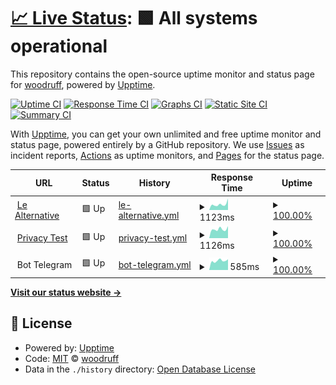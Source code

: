 # [📈 Live Status](https://woodruffandtheschnibbleofazimuth.github.io/Le-Alternative-Status): <!--live status--> **🟩 All systems operational**

This repository contains the open-source uptime monitor and status page for [woodruff](https://www.lealternative.net), powered by [Upptime](https://github.com/upptime/upptime).

[![Uptime CI](https://github.com/woodruffandtheschnibbleofazimuth/Le-Alternative-Status/workflows/Uptime%20CI/badge.svg)](https://github.com/upptime/upptime/actions?query=workflow%3A%22Uptime+CI%22)
[![Response Time CI](https://github.com/woodruffandtheschnibbleofazimuth/Le-Alternative-Status/workflows/Response%20Time%20CI/badge.svg)](https://github.com/upptime/upptime/actions?query=workflow%3A%22Response+Time+CI%22)
[![Graphs CI](https://github.com/woodruffandtheschnibbleofazimuth/Le-Alternative-Status/workflows/Graphs%20CI/badge.svg)](https://github.com/upptime/upptime/actions?query=workflow%3A%22Graphs+CI%22)
[![Static Site CI](https://github.com/woodruffandtheschnibbleofazimuth/Le-Alternative-Status/workflows/Static%20Site%20CI/badge.svg)](https://github.com/upptime/upptime/actions?query=workflow%3A%22Static+Site+CI%22)
[![Summary CI](https://github.com/woodruffandtheschnibbleofazimuth/Le-Alternative-Status/workflows/Summary%20CI/badge.svg)](https://github.com/upptime/upptime/actions?query=workflow%3A%22Summary+CI%22)

With [Upptime](https://upptime.js.org), you can get your own unlimited and free uptime monitor and status page, powered entirely by a GitHub repository. We use [Issues](https://github.com/woodruffandtheschnibbleofazimuth/Le-Alternative-Status/issues) as incident reports, [Actions](https://github.com/woodruffandtheschnibbleofazimuth/Le-Alternative-Status/actions) as uptime monitors, and [Pages](https://woodruffandtheschnibbleofazimuth.github.io/Le-Alternative-Status) for the status page.

<!--start: status pages-->
<!-- This summary is generated by Upptime (https://github.com/upptime/upptime) -->
<!-- Do not edit this manually, your changes will be overwritten -->
<!-- prettier-ignore -->
| URL | Status | History | Response Time | Uptime |
| --- | ------ | ------- | ------------- | ------ |
| <img alt="" src="https://www.lealternative.net/wp-content/uploads/2020/05/cropped-logowhite-blu-favicon2-32x32.png" height="13"> [Le Alternative](https://www.lealternative.net) | 🟩 Up | [le-alternative.yml](https://github.com/woodruffandtheschnibbleofazimuth/Le-Alternative-Status/commits/HEAD/history/le-alternative.yml) | <details><summary><img alt="Response time graph" src="./graphs/le-alternative/response-time-week.png" height="20"> 1123ms</summary><br><a href="https://woodruffandtheschnibbleofazimuth.github.io/Le-Alternative-Status/history/le-alternative"><img alt="Response time 1502" src="https://img.shields.io/endpoint?url=https%3A%2F%2Fraw.githubusercontent.com%2Fwoodruffandtheschnibbleofazimuth%2FLe-Alternative-Status%2FHEAD%2Fapi%2Fle-alternative%2Fresponse-time.json"></a><br><a href="https://woodruffandtheschnibbleofazimuth.github.io/Le-Alternative-Status/history/le-alternative"><img alt="24-hour response time 2238" src="https://img.shields.io/endpoint?url=https%3A%2F%2Fraw.githubusercontent.com%2Fwoodruffandtheschnibbleofazimuth%2FLe-Alternative-Status%2FHEAD%2Fapi%2Fle-alternative%2Fresponse-time-day.json"></a><br><a href="https://woodruffandtheschnibbleofazimuth.github.io/Le-Alternative-Status/history/le-alternative"><img alt="7-day response time 1123" src="https://img.shields.io/endpoint?url=https%3A%2F%2Fraw.githubusercontent.com%2Fwoodruffandtheschnibbleofazimuth%2FLe-Alternative-Status%2FHEAD%2Fapi%2Fle-alternative%2Fresponse-time-week.json"></a><br><a href="https://woodruffandtheschnibbleofazimuth.github.io/Le-Alternative-Status/history/le-alternative"><img alt="30-day response time 1092" src="https://img.shields.io/endpoint?url=https%3A%2F%2Fraw.githubusercontent.com%2Fwoodruffandtheschnibbleofazimuth%2FLe-Alternative-Status%2FHEAD%2Fapi%2Fle-alternative%2Fresponse-time-month.json"></a><br><a href="https://woodruffandtheschnibbleofazimuth.github.io/Le-Alternative-Status/history/le-alternative"><img alt="1-year response time 1502" src="https://img.shields.io/endpoint?url=https%3A%2F%2Fraw.githubusercontent.com%2Fwoodruffandtheschnibbleofazimuth%2FLe-Alternative-Status%2FHEAD%2Fapi%2Fle-alternative%2Fresponse-time-year.json"></a></details> | <details><summary><a href="https://woodruffandtheschnibbleofazimuth.github.io/Le-Alternative-Status/history/le-alternative">100.00%</a></summary><a href="https://woodruffandtheschnibbleofazimuth.github.io/Le-Alternative-Status/history/le-alternative"><img alt="All-time uptime 100.00%" src="https://img.shields.io/endpoint?url=https%3A%2F%2Fraw.githubusercontent.com%2Fwoodruffandtheschnibbleofazimuth%2FLe-Alternative-Status%2FHEAD%2Fapi%2Fle-alternative%2Fuptime.json"></a><br><a href="https://woodruffandtheschnibbleofazimuth.github.io/Le-Alternative-Status/history/le-alternative"><img alt="24-hour uptime 100.00%" src="https://img.shields.io/endpoint?url=https%3A%2F%2Fraw.githubusercontent.com%2Fwoodruffandtheschnibbleofazimuth%2FLe-Alternative-Status%2FHEAD%2Fapi%2Fle-alternative%2Fuptime-day.json"></a><br><a href="https://woodruffandtheschnibbleofazimuth.github.io/Le-Alternative-Status/history/le-alternative"><img alt="7-day uptime 100.00%" src="https://img.shields.io/endpoint?url=https%3A%2F%2Fraw.githubusercontent.com%2Fwoodruffandtheschnibbleofazimuth%2FLe-Alternative-Status%2FHEAD%2Fapi%2Fle-alternative%2Fuptime-week.json"></a><br><a href="https://woodruffandtheschnibbleofazimuth.github.io/Le-Alternative-Status/history/le-alternative"><img alt="30-day uptime 100.00%" src="https://img.shields.io/endpoint?url=https%3A%2F%2Fraw.githubusercontent.com%2Fwoodruffandtheschnibbleofazimuth%2FLe-Alternative-Status%2FHEAD%2Fapi%2Fle-alternative%2Fuptime-month.json"></a><br><a href="https://woodruffandtheschnibbleofazimuth.github.io/Le-Alternative-Status/history/le-alternative"><img alt="1-year uptime 100.00%" src="https://img.shields.io/endpoint?url=https%3A%2F%2Fraw.githubusercontent.com%2Fwoodruffandtheschnibbleofazimuth%2FLe-Alternative-Status%2FHEAD%2Fapi%2Fle-alternative%2Fuptime-year.json"></a></details>
| <img alt="" src="https://www.lealternative.net/wp-content/uploads/2021/03/logowhite-blu-test.png" height="13"> [Privacy Test](https://privacytest.lealternative.net) | 🟩 Up | [privacy-test.yml](https://github.com/woodruffandtheschnibbleofazimuth/Le-Alternative-Status/commits/HEAD/history/privacy-test.yml) | <details><summary><img alt="Response time graph" src="./graphs/privacy-test/response-time-week.png" height="20"> 1126ms</summary><br><a href="https://woodruffandtheschnibbleofazimuth.github.io/Le-Alternative-Status/history/privacy-test"><img alt="Response time 1194" src="https://img.shields.io/endpoint?url=https%3A%2F%2Fraw.githubusercontent.com%2Fwoodruffandtheschnibbleofazimuth%2FLe-Alternative-Status%2FHEAD%2Fapi%2Fprivacy-test%2Fresponse-time.json"></a><br><a href="https://woodruffandtheschnibbleofazimuth.github.io/Le-Alternative-Status/history/privacy-test"><img alt="24-hour response time 1508" src="https://img.shields.io/endpoint?url=https%3A%2F%2Fraw.githubusercontent.com%2Fwoodruffandtheschnibbleofazimuth%2FLe-Alternative-Status%2FHEAD%2Fapi%2Fprivacy-test%2Fresponse-time-day.json"></a><br><a href="https://woodruffandtheschnibbleofazimuth.github.io/Le-Alternative-Status/history/privacy-test"><img alt="7-day response time 1126" src="https://img.shields.io/endpoint?url=https%3A%2F%2Fraw.githubusercontent.com%2Fwoodruffandtheschnibbleofazimuth%2FLe-Alternative-Status%2FHEAD%2Fapi%2Fprivacy-test%2Fresponse-time-week.json"></a><br><a href="https://woodruffandtheschnibbleofazimuth.github.io/Le-Alternative-Status/history/privacy-test"><img alt="30-day response time 1169" src="https://img.shields.io/endpoint?url=https%3A%2F%2Fraw.githubusercontent.com%2Fwoodruffandtheschnibbleofazimuth%2FLe-Alternative-Status%2FHEAD%2Fapi%2Fprivacy-test%2Fresponse-time-month.json"></a><br><a href="https://woodruffandtheschnibbleofazimuth.github.io/Le-Alternative-Status/history/privacy-test"><img alt="1-year response time 1194" src="https://img.shields.io/endpoint?url=https%3A%2F%2Fraw.githubusercontent.com%2Fwoodruffandtheschnibbleofazimuth%2FLe-Alternative-Status%2FHEAD%2Fapi%2Fprivacy-test%2Fresponse-time-year.json"></a></details> | <details><summary><a href="https://woodruffandtheschnibbleofazimuth.github.io/Le-Alternative-Status/history/privacy-test">100.00%</a></summary><a href="https://woodruffandtheschnibbleofazimuth.github.io/Le-Alternative-Status/history/privacy-test"><img alt="All-time uptime 100.00%" src="https://img.shields.io/endpoint?url=https%3A%2F%2Fraw.githubusercontent.com%2Fwoodruffandtheschnibbleofazimuth%2FLe-Alternative-Status%2FHEAD%2Fapi%2Fprivacy-test%2Fuptime.json"></a><br><a href="https://woodruffandtheschnibbleofazimuth.github.io/Le-Alternative-Status/history/privacy-test"><img alt="24-hour uptime 100.00%" src="https://img.shields.io/endpoint?url=https%3A%2F%2Fraw.githubusercontent.com%2Fwoodruffandtheschnibbleofazimuth%2FLe-Alternative-Status%2FHEAD%2Fapi%2Fprivacy-test%2Fuptime-day.json"></a><br><a href="https://woodruffandtheschnibbleofazimuth.github.io/Le-Alternative-Status/history/privacy-test"><img alt="7-day uptime 100.00%" src="https://img.shields.io/endpoint?url=https%3A%2F%2Fraw.githubusercontent.com%2Fwoodruffandtheschnibbleofazimuth%2FLe-Alternative-Status%2FHEAD%2Fapi%2Fprivacy-test%2Fuptime-week.json"></a><br><a href="https://woodruffandtheschnibbleofazimuth.github.io/Le-Alternative-Status/history/privacy-test"><img alt="30-day uptime 100.00%" src="https://img.shields.io/endpoint?url=https%3A%2F%2Fraw.githubusercontent.com%2Fwoodruffandtheschnibbleofazimuth%2FLe-Alternative-Status%2FHEAD%2Fapi%2Fprivacy-test%2Fuptime-month.json"></a><br><a href="https://woodruffandtheschnibbleofazimuth.github.io/Le-Alternative-Status/history/privacy-test"><img alt="1-year uptime 100.00%" src="https://img.shields.io/endpoint?url=https%3A%2F%2Fraw.githubusercontent.com%2Fwoodruffandtheschnibbleofazimuth%2FLe-Alternative-Status%2FHEAD%2Fapi%2Fprivacy-test%2Fuptime-year.json"></a></details>
| <img alt="" src="https://www.lealternative.net/wp-content/uploads/2021/03/logowhite-bot.png" height="13"> Bot Telegram | 🟩 Up | [bot-telegram.yml](https://github.com/woodruffandtheschnibbleofazimuth/Le-Alternative-Status/commits/HEAD/history/bot-telegram.yml) | <details><summary><img alt="Response time graph" src="./graphs/bot-telegram/response-time-week.png" height="20"> 585ms</summary><br><a href="https://woodruffandtheschnibbleofazimuth.github.io/Le-Alternative-Status/history/bot-telegram"><img alt="Response time 620" src="https://img.shields.io/endpoint?url=https%3A%2F%2Fraw.githubusercontent.com%2Fwoodruffandtheschnibbleofazimuth%2FLe-Alternative-Status%2FHEAD%2Fapi%2Fbot-telegram%2Fresponse-time.json"></a><br><a href="https://woodruffandtheschnibbleofazimuth.github.io/Le-Alternative-Status/history/bot-telegram"><img alt="24-hour response time 674" src="https://img.shields.io/endpoint?url=https%3A%2F%2Fraw.githubusercontent.com%2Fwoodruffandtheschnibbleofazimuth%2FLe-Alternative-Status%2FHEAD%2Fapi%2Fbot-telegram%2Fresponse-time-day.json"></a><br><a href="https://woodruffandtheschnibbleofazimuth.github.io/Le-Alternative-Status/history/bot-telegram"><img alt="7-day response time 585" src="https://img.shields.io/endpoint?url=https%3A%2F%2Fraw.githubusercontent.com%2Fwoodruffandtheschnibbleofazimuth%2FLe-Alternative-Status%2FHEAD%2Fapi%2Fbot-telegram%2Fresponse-time-week.json"></a><br><a href="https://woodruffandtheschnibbleofazimuth.github.io/Le-Alternative-Status/history/bot-telegram"><img alt="30-day response time 606" src="https://img.shields.io/endpoint?url=https%3A%2F%2Fraw.githubusercontent.com%2Fwoodruffandtheschnibbleofazimuth%2FLe-Alternative-Status%2FHEAD%2Fapi%2Fbot-telegram%2Fresponse-time-month.json"></a><br><a href="https://woodruffandtheschnibbleofazimuth.github.io/Le-Alternative-Status/history/bot-telegram"><img alt="1-year response time 620" src="https://img.shields.io/endpoint?url=https%3A%2F%2Fraw.githubusercontent.com%2Fwoodruffandtheschnibbleofazimuth%2FLe-Alternative-Status%2FHEAD%2Fapi%2Fbot-telegram%2Fresponse-time-year.json"></a></details> | <details><summary><a href="https://woodruffandtheschnibbleofazimuth.github.io/Le-Alternative-Status/history/bot-telegram">100.00%</a></summary><a href="https://woodruffandtheschnibbleofazimuth.github.io/Le-Alternative-Status/history/bot-telegram"><img alt="All-time uptime 100.00%" src="https://img.shields.io/endpoint?url=https%3A%2F%2Fraw.githubusercontent.com%2Fwoodruffandtheschnibbleofazimuth%2FLe-Alternative-Status%2FHEAD%2Fapi%2Fbot-telegram%2Fuptime.json"></a><br><a href="https://woodruffandtheschnibbleofazimuth.github.io/Le-Alternative-Status/history/bot-telegram"><img alt="24-hour uptime 100.00%" src="https://img.shields.io/endpoint?url=https%3A%2F%2Fraw.githubusercontent.com%2Fwoodruffandtheschnibbleofazimuth%2FLe-Alternative-Status%2FHEAD%2Fapi%2Fbot-telegram%2Fuptime-day.json"></a><br><a href="https://woodruffandtheschnibbleofazimuth.github.io/Le-Alternative-Status/history/bot-telegram"><img alt="7-day uptime 100.00%" src="https://img.shields.io/endpoint?url=https%3A%2F%2Fraw.githubusercontent.com%2Fwoodruffandtheschnibbleofazimuth%2FLe-Alternative-Status%2FHEAD%2Fapi%2Fbot-telegram%2Fuptime-week.json"></a><br><a href="https://woodruffandtheschnibbleofazimuth.github.io/Le-Alternative-Status/history/bot-telegram"><img alt="30-day uptime 100.00%" src="https://img.shields.io/endpoint?url=https%3A%2F%2Fraw.githubusercontent.com%2Fwoodruffandtheschnibbleofazimuth%2FLe-Alternative-Status%2FHEAD%2Fapi%2Fbot-telegram%2Fuptime-month.json"></a><br><a href="https://woodruffandtheschnibbleofazimuth.github.io/Le-Alternative-Status/history/bot-telegram"><img alt="1-year uptime 100.00%" src="https://img.shields.io/endpoint?url=https%3A%2F%2Fraw.githubusercontent.com%2Fwoodruffandtheschnibbleofazimuth%2FLe-Alternative-Status%2FHEAD%2Fapi%2Fbot-telegram%2Fuptime-year.json"></a></details>

<!--end: status pages-->

[**Visit our status website →**](https://woodruffandtheschnibbleofazimuth.github.io/Le-Alternative-Status)

## 📄 License

- Powered by: [Upptime](https://github.com/upptime/upptime)
- Code: [MIT](./LICENSE) © [woodruff](https://www.lealternative.net)
- Data in the `./history` directory: [Open Database License](https://opendatacommons.org/licenses/odbl/1-0/)
